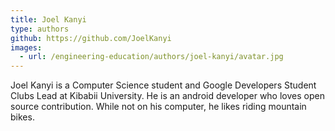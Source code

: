 ```yaml
---
title: Joel Kanyi
type: authors
github: https://github.com/JoelKanyi
images:
  - url: /engineering-education/authors/joel-kanyi/avatar.jpg 
---
```


Joel Kanyi is a Computer Science student and Google Developers Student Clubs Lead at Kibabii University. He is an android developer who loves open source contribution. While not on his computer, he likes riding mountain bikes.

